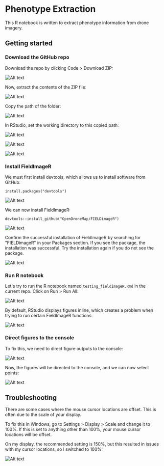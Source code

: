 # Phenotype Extraction

This R notebook is written to extract phenotype information from drone imagery.

## Getting started

### Download the GitHub repo

Download the repo by clicking Code > Download ZIP:

![Alt text](img/download_zip.png?raw=true "Title")

Now, extract the contents of the ZIP file:

![Alt text](img/extract_zip.png?raw=true "Title")

Copy the path of the folder:

![Alt text](img/contents_filepath.png?raw=true "Title")

In RStudio, set the working directory to this copied path:

![Alt text](img/set_wd.png?raw=true "Title")

![Alt text](img/open_folder.png?raw=true "Title")

![Alt text](img/home_dir.png?raw=true "Title")

### Install FieldImageR

We must first install devtools, which allows us to install software from GitHub:

```
install.packages("devtools")
```

![Alt text](img/install_devtools.png?raw=true "Title")

We can now install FieldImageR:

```
devtools::install_github("OpenDroneMap/FIELDimageR")
```

![Alt text](img/install_fieldimageR.png?raw=true "Title")

Confirm the successful installation of FieldImageR by searching for "FIELDimageR" in your Packages section. If you see the package, the installation was successful. Try the installation again if you do not see the package.

![Alt text](img/install_confirm.png?raw=true "Title")

### Run R notebook
<!-- 
Before running the code, we need to download the orthomosaic by [clicking here](https://data.cyverse.org/dav-anon/iplant/projects/phytooracle/season_16_sorghum_yr_2023/level_1/drone/North-Cardon-Lane-7-6-2023-orthophoto.tif). -->

<!-- Make sure that the orthomosaic is in your working directory:

![Alt text](img/ortho_working.png?raw=true "Title") -->

Let's try to run the R notebook named `testing_fieldimageR.Rmd` in the current repo. Click on Run > Run All:

![Alt text](img/run_code.png?raw=true "Title")

By default, RStudio displays figures inline, which creates a problem when trying to run certain FieldImageR functions:

![Alt text](img/error.png?raw=true "Title")

### Direct figures to the console

To fix this, we need to direct figure outputs to the console:

![Alt text](img/fix_error.png?raw=true "Title")

Now, the figures will be directed to the console, and we can now select points:

![Alt text](img/point_selection.png?raw=true "Title")

## Troubleshooting

There are some cases where the mouse cursor locations are offset. This is often due to the scale of your display. 

To fix this in Windows, go to Settings > Display > Scale and change it to 100%. If this is set to anything other than 100%, your mouse cursor locations will be offset.

On my display, the recommended setting is 150%, but this resulted in issues with my cursor locations, so I switched to 100%:

![Alt text](img/scale_setting.png?raw=true "Title")